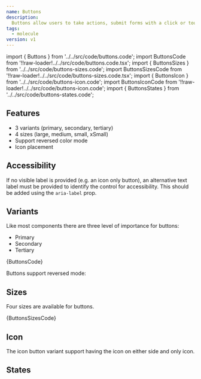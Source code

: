 ```yaml
---
name: Buttons
description:
  Buttons allow users to take actions, submit forms with a click or touch.
tags:
  - molecule
version: v1
---
```


<!-- CODE IMPORTS -->

<!-- prettier-ignore -->
import { Buttons } from '../../src/code/buttons.code'; 
import ButtonsCode from '!!raw-loader!../../src/code/buttons.code.tsx';
import { ButtonsSizes } from '../../src/code/buttons-sizes.code'; 
import ButtonsSizesCode from '!!raw-loader!../../src/code/buttons-sizes.code.tsx';
import { ButtonsIcon } from '../../src/code/buttons-icon.code'; 
import ButtonsIconCode from '!!raw-loader!../../src/code/buttons-icon.code';
import { ButtonsStates } from '../../src/code/buttons-states.code';

<!-- END CODE IMPORTS -->

<DocHeader props={props}/>

## Features

- 3 variants (primary, secondary, tertiary)
- 4 sizes (large, medium, small, xSmall)
- Support reversed color mode
- Icon placement

## Accessibility

If no visible label is provided (e.g. an icon only button), an alternative text
label must be provided to identify the control for accessibility. This should be
added using the `aria-label` prop.

## Variants

Like most components there are three level of importance for buttons:

- Primary
- Secondary
- Tertiary

<ThemeWrapper>
  <Buttons />
</ThemeWrapper>
<CodeBlock>{ButtonsCode}</CodeBlock>

Buttons support reversed mode:

<ThemeWrapper reversed={true}>
  <Buttons />
</ThemeWrapper>

## Sizes

Four sizes are available for buttons.

<ThemeWrapper>
  <ButtonsSizes />
</ThemeWrapper>

<CodeBlock>{ButtonsSizesCode}</CodeBlock>

## Icon

The icon button variant support having the icon on either side and only icon.

<ThemeWrapper>
  <ButtonsIcon />
</ThemeWrapper>

## States

<ThemeWrapper>
  <ButtonsStates />
</ThemeWrapper>

